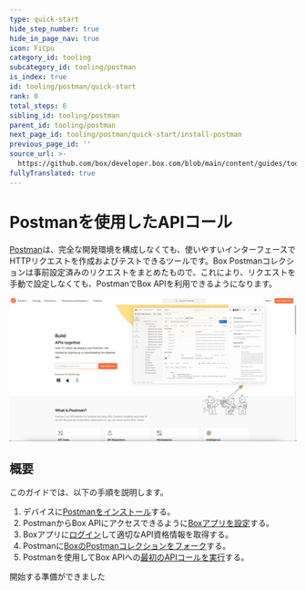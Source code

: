 ```yaml
---
type: quick-start
hide_step_number: true
hide_in_page_nav: true
icon: FiCpu
category_id: tooling
subcategory_id: tooling/postman
is_index: true
id: tooling/postman/quick-start
rank: 0
total_steps: 6
sibling_id: tooling/postman
parent_id: tooling/postman
next_page_id: tooling/postman/quick-start/install-postman
previous_page_id: ''
source_url: >-
  https://github.com/box/developer.box.com/blob/main/content/guides/tooling/postman/quick-start/0-index.md
fullyTranslated: true
---
```

# Postmanを使用したAPIコール

[Postman](https://getpostman.com)は、完全な開発環境を構成しなくても、使いやすいインターフェースでHTTPリクエストを作成およびテストできるツールです。Box Postmanコレクションは事前設定済みのリクエストをまとめたもので、これにより、リクエストを手動で設定しなくても、PostmanでBox APIを利用できるようになります。

<ImageFrame center>

![Postman](./postman.png)

</ImageFrame>

## 概要

このガイドでは、以下の手順を説明します。

1. デバイスに[Postmanをインストール](g://tooling/postman/quick-start/install-postman)する。
2. PostmanからBox APIにアクセスできるように[Boxアプリを設定](g://tooling/postman/quick-start/configure-box-app)する。
3. Boxアプリに[ログイン](g://tooling/postman/quick-start/log-in-to-box)して適切なAPI資格情報を取得する。
4. Postmanに[BoxのPostmanコレクションをフォーク](g://tooling/postman/quick-start/load-postman-collection)する。
5. Postmanを使用してBox APIへの[最初のAPIコールを実行](g://tooling/postman/quick-start/make-api-call)する。

<Next>

開始する準備ができました

</Next>
